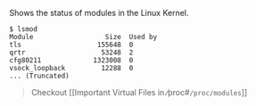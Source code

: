 
Shows the status of modules in the Linux Kernel.

```shell ln:False
$ lsmod
Module                  Size  Used by
tls                   155648  0
qrtr                   53248  2
cfg80211             1323008  0
vsock_loopback         12288  0
... (Truncated)
```

> Checkout [[Important Virtual Files in ⁄proc#`/proc/modules`]]


